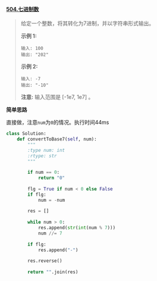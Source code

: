#### [504.七进制数](https://leetcode-cn.com/problems/base-7/)

> 给定一个整数，将其转化为7进制，并以字符串形式输出。
>
> **示例 1:**
>
> ```
> 输入: 100
> 输出: "202"
> ```
>
> **示例 2:**
>
> ```
> 输入: -7
> 输出: "-10"
> ```
>
> **注意:** 输入范围是 [-1e7, 1e7] 。

**简单思路**

直接做，注意```num```为```0```的情况。执行时间44ms

```python
class Solution:
    def convertToBase7(self, num):
        """
        :type num: int
        :rtype: str
        """
        
        if num == 0:
            return "0"
        
        flg = True if num < 0 else False
        if flg:
            num = -num
        
        res = []
        
        while num > 0:
            res.append(str(int(num % 7)))
            num //= 7
        
        if flg:
            res.append("-")
        
        res.reverse()
        
        return "".join(res)
```

